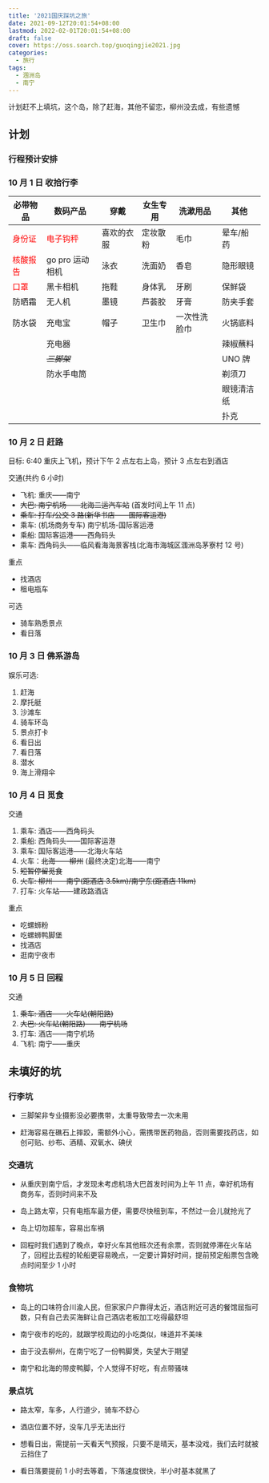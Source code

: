 ```yaml
---
title: '2021国庆踩坑之旅'
date: 2021-09-12T20:01:54+08:00
lastmod: 2022-02-01T20:01:54+08:00
draft: false
cover: https://oss.soarch.top/guoqingjie2021.jpg
categories:
  - 旅行
tags:
  - 涠洲岛
  - 南宁
---
```


计划赶不上填坑，这个岛，除了赶海，其他不留恋，柳州没去成，有些遗憾

<!--more-->

## 计划

### 行程预计安排

### 10 月 1 日 收拾行李

| 必带物品                          | 数码产品                          | 穿戴       | 女生专用 | 洗漱用品     | 其他       |
| --------------------------------- | --------------------------------- | ---------- | -------- | ------------ | ---------- |
| <font color="red">身份证</font>   | <font color="red">电子钩秤</font> | 喜欢的衣服 | 定妆散粉 | 毛巾         | 晕车/船药  |
| <font color="red">核酸报告</font> | go pro 运动相机                   | 泳衣       | 洗面奶   | 香皂         | 隐形眼镜   |
| <font color="red">口罩</font>     | 黑卡相机                          | 拖鞋       | 身体乳   | 牙刷         | 保鲜袋     |
| 防晒霜                            | 无人机                            | 墨镜       | 芦荟胶   | 牙膏         | 防夹手套   |
| 防水袋                            | 充电宝                            | 帽子       | 卫生巾   | 一次性洗脸巾 | 火锅底料   |
|                                   | 充电器                            |            |          |              | 辣椒蘸料   |
|                                   | _~~三脚架~~_                      |            |          |              | UNO 牌     |
|                                   | 防水手电筒                        |            |          |              | 剃须刀     |
|                                   |                                   |            |          |              | 眼镜清洁纸 |
|                                   |                                   |            |          |              | 扑克       |

### 10 月 2 日 赶路

目标: 6:40 重庆上飞机，预计下午 2 点左右上岛，预计 3 点左右到酒店

交通(共约 6 小时)

- 飞机: 重庆——南宁
- ~~大巴: 南宁机场——北海二运汽车站~~ (首发时间上午 11 点)
- ~~乘车: 打车/公交 3 路(新华书店——国际客运港)~~
- 乘车: (机场商务专车) 南宁机场-国际客运港
- 乘船: 国际客运港——西角码头
- 乘车: 西角码头——临风看海海景客栈(北海市海城区涠洲岛茅寮村 12 号)

重点

- 找酒店
- 租电瓶车

可选

- 骑车熟悉景点
- 看日落

### 10 月 3 日 佛系游岛

娱乐可选:

1. 赶海
2. 摩托艇
3. 沙滩车
4. 骑车环岛
5. 景点打卡
6. 看日出
7. 看日落
8. 潜水
9. 海上滑翔伞

### 10 月 4 日 觅食

交通

1. 乘车: 酒店——西角码头
2. 乘船: 西角码头——国际客运港
3. 乘车: 国际客运港——北海火车站
4. 火车：~~北海——柳州~~ (最终决定)北海——南宁
5. ~~短暂停留觅食~~
6. ~~火车: 柳州——南宁(距酒店 3.5km)/南宁东(距酒店 11km)~~
7. 打车: 火车站——建政路酒店

重点

- 吃螺蛳粉
- 吃螺蛳鸭脚堡
- 找酒店
- 逛南宁夜市

### 10 月 5 日 回程

交通

1. ~~乘车: 酒店——火车站(朝阳路)~~
2. ~~大巴: 火车站(朝阳路)——南宁机场~~
3. 打车: 酒店——南宁机场
4. 飞机: 南宁——重庆

## 未填好的坑

### 行李坑

- 三脚架非专业摄影没必要携带，太重导致带去一次未用

- 赶海容易在礁石上摔跤，需额外小心，需携带医药物品，否则需要找药店，如创可贴、纱布、酒精、双氧水、碘伏

### 交通坑

- 从重庆到南宁后，才发现未考虑机场大巴首发时间为上午 11 点，幸好机场有商务车，否则时间来不及

- 岛上路太窄，只有电瓶车最方便，需要尽快租到车，不然过一会儿就抢光了

- 岛上切勿超车，容易出车祸

- 回程时我们遇到了晚点，幸好火车其他班次还有余票，否则就停滞在火车站了，回程比去程的轮船更容易晚点，一定要计算好时间，提前预定船票包含晚点时间至少 1 小时

### 食物坑

- 岛上的口味符合川渝人民，但家家户户靠得太近，酒店附近可选的餐馆屈指可数，只有自己去买海鲜让自己酒店老板加工吃得最舒坦

- 南宁夜市的吃的，就跟学校周边的小吃类似，味道并不美味

- 由于没去柳州，在南宁吃了一份鸭脚煲，失望大于期望

- 南宁和北海的带皮鸭脚，个人觉得不好吃，有点带骚味

### 景点坑

- 路太窄，车多，人行道少，骑车不舒心

- 酒店位置不好，没车几乎无法出行

- 想看日出，需提前一天看天气预报，只要不是晴天，基本没戏，我们去时就被云挡住了

- 看日落要提前 1 小时去等着，下落速度很快，半小时基本就黑了

